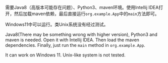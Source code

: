 需要Java8（高版本可能存在问题）、Python3、maven环境。使用Intellij IDEA打开，然后加载maven依赖，最后直接运行`org.example.App`中的`main`方法即可。

Windows11中可以运行。类Unix系统没有经过测试。

Java8(There may be something wrong with higher version), Python3 and maven is needed. Open it with Intellij IDEA. Then load the maven dependencies. Finally, just run the `main` method in `org.example.App`.

It can work on Windows 11. Unix-like system is not tested.